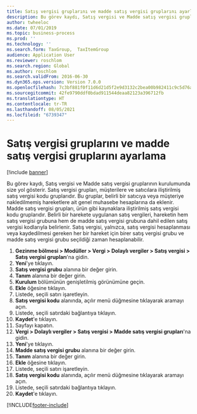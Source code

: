 ```yaml
---
title: Satış vergisi gruplarını ve madde satış vergisi gruplarını ayarlama
description: Bu görev kaydı, Satış vergisi ve Madde satış vergisi gruplarının kurulumunda size yol gösterir.
author: twheeloc
ms.date: 07/01/2019
ms.topic: business-process
ms.prod: ''
ms.technology: ''
ms.search.form: TaxGroup,  TaxItemGroup
audience: Application User
ms.reviewer: roschlom
ms.search.region: Global
ms.author: roschlom
ms.search.validFrom: 2016-06-30
ms.dyn365.ops.version: Version 7.0.0
ms.openlocfilehash: 7c3bf881f0f11d6d21d5f2e9d3132c2bea00b982411c9c5d76ae617b00a69fda
ms.sourcegitcommit: 42fe9790ddf0bdad911544deaa82123a396712fb
ms.translationtype: HT
ms.contentlocale: tr-TR
ms.lasthandoff: 08/05/2021
ms.locfileid: "6739347"
---
```

# <a name="set-up-sales-tax-groups-and-item-sales-tax-groups"></a>Satış vergisi gruplarını ve madde satış vergisi gruplarını ayarlama

[!include [banner](../../includes/banner.md)]

Bu görev kaydı, Satış vergisi ve Madde satış vergisi gruplarının kurulumunda size yol gösterir. Satış vergisi grupları, müşterilere ve satıcılara iliştirilmiş satış vergisi kodu gruplarıdır. Bu gruplar, belirli bir satıcıya veya müşteriye nakledilmemiş hareketlere ait genel muhasebe hesaplarına da eklenir.  Madde satış vergisi grupları, ürün gibi kaynaklara iliştirilmiş satış vergisi kodu gruplarıdır.  Belirli bir harekete uygulanan satış vergileri, hareketin hem satış vergisi grubuna hem de madde satış vergisi grubuna dahil edilen satış vergisi kodlarıyla belirlenir.  Satış vergisi, yalnızca, satış vergisi hesaplanması veya kaydedilmesi gereken her bir hareket için birer satış vergisi grubu ve madde satış vergisi grubu seçildiği zaman hesaplanabilir.  

1. **Gezinme bölmesi > Modüller > Vergi > Dolaylı vergiler > Satış vergisi > Satış vergisi grupları**'na gidin.
2. **Yeni**'ye tıklayın.
3. **Satış vergisi grubu** alanına bir değer girin.
4. **Tanım** alanına bir değer girin.
5. **Kurulum** bölümünün genişletilmiş görünümüne geçin.
6. **Ekle** öğesine tıklayın.
7. Listede, seçili satırı işaretleyin.
8. **Satış vergisi kodu** alanında, açılır menü düğmesine tıklayarak aramayı açın.
9. Listede, seçili satırdaki bağlantıya tıklayın.
10. **Kaydet**'e tıklayın.
11. Sayfayı kapatın.
12. **Vergi > Dolaylı vergiler > Satış vergisi > Madde satış vergisi grupları**'na gidin.
13. **Yeni**'ye tıklayın.
14. **Madde satış vergisi grubu** alanına bir değer girin.
15. **Tanım** alanına bir değer girin.
16. **Ekle** öğesine tıklayın.
17. Listede, seçili satırı işaretleyin.
18. **Satış vergisi kodu** alanında, açılır menü düğmesine tıklayarak aramayı açın.
19. Listede, seçili satırdaki bağlantıya tıklayın.
20. **Kaydet**'e tıklayın.



[!INCLUDE[footer-include](../../../includes/footer-banner.md)]